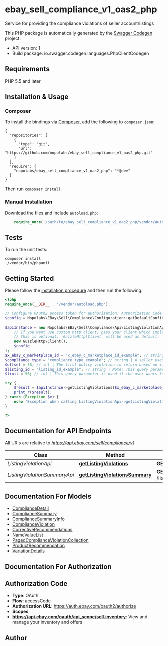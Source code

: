 # ebay_sell_compliance_v1_oas2_php
Service for providing the compliance violations of seller account/listings

This PHP package is automatically generated by the [Swagger Codegen](https://github.com/swagger-api/swagger-codegen) project:

- API version: 1
- Build package: io.swagger.codegen.languages.PhpClientCodegen

## Requirements

PHP 5.5 and later

## Installation & Usage
### Composer

To install the bindings via [Composer](http://getcomposer.org/), add the following to `composer.json`:

```
{
  "repositories": [
    {
      "type": "git",
      "url": "https://github.com/nopolabs/ebay_sell_compliance_v1_oas2_php.git"
    }
  ],
  "require": {
    "nopolabs/ebay_sell_compliance_v1_oas2_php": "*@dev"
  }
}
```

Then run `composer install`

### Manual Installation

Download the files and include `autoload.php`:

```php
    require_once('/path/to/ebay_sell_compliance_v1_oas2_php/vendor/autoload.php');
```

## Tests

To run the unit tests:

```
composer install
./vendor/bin/phpunit
```

## Getting Started

Please follow the [installation procedure](#installation--usage) and then run the following:

```php
<?php
require_once(__DIR__ . '/vendor/autoload.php');

// Configure OAuth2 access token for authorization: Authorization Code
$config = Nopolabs\EBay\Sell\Compliance\Configuration::getDefaultConfiguration()->setAccessToken('YOUR_ACCESS_TOKEN');

$apiInstance = new Nopolabs\EBay\Sell\Compliance\Api\ListingViolationApi(
    // If you want use custom http client, pass your client which implements `GuzzleHttp\ClientInterface`.
    // This is optional, `GuzzleHttp\Client` will be used as default.
    new GuzzleHttp\Client(),
    $config
);
$x_ebay_c_marketplace_id = "x_ebay_c_marketplace_id_example"; // string | This header is required and is used to specify the eBay marketplace identifier. Supported values for this header can be found in the MarketplaceIdEnum type definition. Note that Version 1.1.0 of the Compliance API is only supported on the US, UK, Australia, Canada {English), and Germany sites.
$compliance_type = "compliance_type_example"; // string | A seller uses this query parameter to retrieve listing violations of a specific compliance type. Only one compliance type value should be passed in here. See ComplianceTypeEnum for more information on the compliance types that can be passed in here. If the listing_id query parameter is used, the compliance_type query parameter {if passed in) will be ignored. This is because all of a listing's policy violations {each compliance type) will be returned if a listing_id is provided. Either the listing_id or a compliance_type query parameter must be used, and if the seller only wants to view listing violations of a specific compliance type, both of these parameters can be used. Note: The listing_id query parameter is not yet available for use, so the seller does not have the ability to retrieve listing violations for one or more specific listings. Until the listing_id query parameter becomes available, the compliance_type query parameter is required with each getListingViolations call.
$offset = 56; // int | The first policy violation to return based on its position in the collection of listing violations. Use this parameter in conjunction with the limit parameter to control the pagination of the output. For example, if offset is set to 10 and limit is set to 10, the call retrieves listing violations 11 thru 20 from the resulting collection of listing violations. Note: This feature employs a zero-based list, where the first item in the list has an offset of 0. If the listing_id parameter is included in the request, this parameter will be ignored. Default: 0 {zero)
$listing_id = "listing_id_example"; // string | Note: This query parameter is not yet supported for the Compliance API. Please not that until this query parameter becomes available, the compliance_type query parameter is required with each getListingViolations call. This query parameter is used if the user wants to view all listing violations for one or more eBay listings. The string value passed into this field is the unique identifier of the listing, sometimes referred to as the Item ID. Either the listing_id or a compliance_type query parameter must be used, and if the seller only wants to view listing violations of a specific compliance type, both of these parameters can be used. Up to 50 listing IDs can be specified with this query parameter, and each unique listing ID is separated with a comma.
$limit = 56; // int | This query parameter is used if the user wants to set a limit on the number of listing violations that are returned in the current result set. This parameter is used in conjunction with the offset parameter to control the pagination of the output. For example, if offset is set to 10 and limit is set to 10, the call retrieves listing violations 11 thru 20 from the collection of listing violations that match the value set in the compliance_type parameter. Note: This feature employs a zero-based list, where the first item in the list has an offset of 0. If the listing_id parameter is included in the request, this parameter will be ignored. Default: 100 Maximum: 200

try {
    $result = $apiInstance->getListingViolations($x_ebay_c_marketplace_id, $compliance_type, $offset, $listing_id, $limit);
    print_r($result);
} catch (Exception $e) {
    echo 'Exception when calling ListingViolationApi->getListingViolations: ', $e->getMessage(), PHP_EOL;
}

?>
```

## Documentation for API Endpoints

All URIs are relative to *https://api.ebay.com/sell/compliance/v1*

Class | Method | HTTP request | Description
------------ | ------------- | ------------- | -------------
*ListingViolationApi* | [**getListingViolations**](docs/Api/ListingViolationApi.md#getlistingviolations) | **GET** /listing_violation | getListingViolations
*ListingViolationSummaryApi* | [**getListingViolationsSummary**](docs/Api/ListingViolationSummaryApi.md#getlistingviolationssummary) | **GET** /listing_violation_summary | getListingViolationsSummary


## Documentation For Models

 - [ComplianceDetail](docs/Model/ComplianceDetail.md)
 - [ComplianceSummary](docs/Model/ComplianceSummary.md)
 - [ComplianceSummaryInfo](docs/Model/ComplianceSummaryInfo.md)
 - [ComplianceViolation](docs/Model/ComplianceViolation.md)
 - [CorrectiveRecommendations](docs/Model/CorrectiveRecommendations.md)
 - [NameValueList](docs/Model/NameValueList.md)
 - [PagedComplianceViolationCollection](docs/Model/PagedComplianceViolationCollection.md)
 - [ProductRecommendation](docs/Model/ProductRecommendation.md)
 - [VariationDetails](docs/Model/VariationDetails.md)


## Documentation For Authorization


## Authorization Code

- **Type**: OAuth
- **Flow**: accessCode
- **Authorization URL**: https://auth.ebay.com/oauth2/authorize
- **Scopes**: 
 - **https://api.ebay.com/oauth/api_scope/sell.inventory**: View and manage your inventory and offers


## Author




